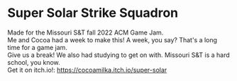 # Super Solar Strike Squadron
Made for the Missouri S&T fall 2022 ACM Game Jam.  
Me and Cocoa had a week to make this! A week, you say? That's a long time for a game jam.  
Give us a break! We also had studying to get on with. Missouri S&T is a hard school, you know.  
Get it on itch.io!: https://cocoamilka.itch.io/super-solar
